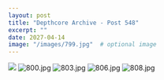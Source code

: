 ```yaml
---
layout: post
title: "Depthcore Archive - Post 548"
excerpt: ""
date: 2027-04-14
image: "/images/799.jpg"  # optional image
---
```


<img src="/images/799.jpg">
<img src="/images/800.jpg" alt="800.jpg"/>
<img src="/images/803.jpg" alt="803.jpg"/>
<img src="/images/806.jpg" alt="806.jpg"/>
<img src="/images/808.jpg" alt="808.jpg"/>
